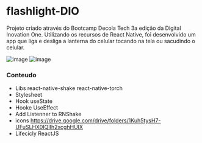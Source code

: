 # flashlight-DIO
Projeto criado através do Bootcamp Decola Tech 3a edição da Digital Inovation One. 
Utilizando os recursos de React Native, foi desenvolvido um app que liga e desliga a lanterna do celular tocando na tela ou sacudindo o celular.


![image](https://user-images.githubusercontent.com/104196310/171523898-ed98ffa9-ac23-41b8-a662-649d5c3b2727.png)
![image](https://user-images.githubusercontent.com/104196310/171523923-d5483bc4-2ee0-4f53-b244-b2c96d080283.png)

### Conteudo
 - Libs react-native-shake react-native-torch
 - Stylesheet
 - Hook useState
 - Hooke UseEffect
 - Add Listenner to RNShake
 - icons https://drive.google.com/drive/folders/1Kuh5tysH7-UFuSLHX0IQIIh2xcghHUIX
 - Lifecicly ReactJS
